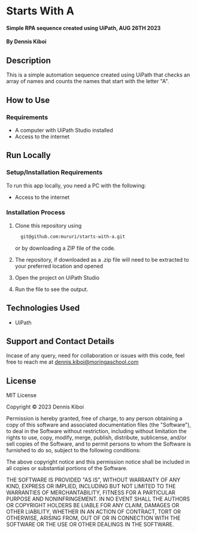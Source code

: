 # Starts With A

#### Simple RPA sequence created using UiPath, AUG 26TH 2023

#### By **Dennis Kiboi**

## Description

This is a simple automation sequence created using UiPath that checks an array of names and counts the names that start with the letter "A".

## How to Use

### Requirements

- A computer with UiPath Studio installed
- Access to the internet

## Run Locally

### Setup/Installation Requirements

To run this app locally, you need a PC with the following:

- Access to the internet

### Installation Process

1. Clone this repository using

   ```bash
     git@github.com:mururi/starts-with-a.git
   ```

   or by downloading a ZIP file of the code.

2. The repository, if downloaded as a .zip file will need to be extracted to your preferred location and opened

3. Open the project on UiPath Studio

4. Run the file to see the output.

## Technologies Used

- UiPath

## Support and Contact Details

Incase of any query, need for collaboration or issues with this code, feel free to reach me at
dennis.kiboi@moringaschool.com

## License

MIT License

Copyright &copy; 2023 Dennis Kiboi

Permission is hereby granted, free of charge, to any person obtaining a copy of this software and associated documentation files (the "Software"), to deal in the Software without restriction, including without limitation the rights to use, copy, modify, merge, publish, distribute, sublicense, and/or sell copies of the Software, and to permit persons to whom the Software is furnished to do so, subject to the following conditions:

The above copyright notice and this permission notice shall be included in all copies or substantial portions of the Software.

THE SOFTWARE IS PROVIDED "AS IS", WITHOUT WARRANTY OF ANY KIND, EXPRESS OR IMPLIED, INCLUDING BUT NOT LIMITED TO THE WARRANTIES OF MERCHANTABILITY, FITNESS FOR A PARTICULAR PURPOSE AND NONINFRINGEMENT. IN NO EVENT SHALL THE AUTHORS OR COPYRIGHT HOLDERS BE LIABLE FOR ANY CLAIM, DAMAGES OR OTHER LIABILITY, WHETHER IN AN ACTION OF CONTRACT, TORT OR OTHERWISE, ARISING FROM, OUT OF OR IN CONNECTION WITH THE SOFTWARE OR THE USE OR OTHER DEALINGS IN THE SOFTWARE.
